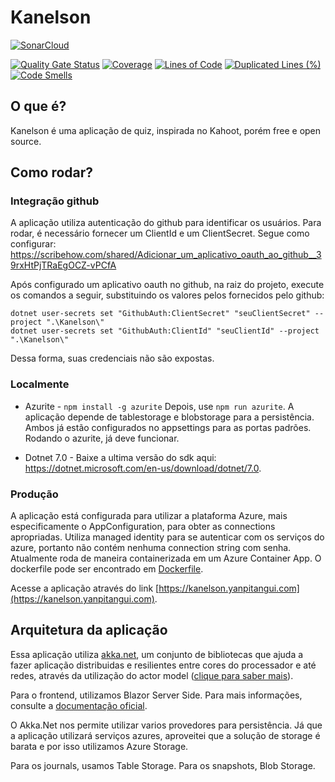 # Kanelson

[![SonarCloud](https://sonarcloud.io/images/project_badges/sonarcloud-white.svg)](https://sonarcloud.io/summary/overall?id=yanpitangui_kanelson)

[![Quality Gate Status](https://sonarcloud.io/api/project_badges/measure?project=yanpitangui_kanelson&metric=alert_status)](https://sonarcloud.io/summary/new_code?id=yanpitangui_kanelson)
[![Coverage](https://sonarcloud.io/api/project_badges/measure?project=yanpitangui_kanelson&metric=coverage)](https://sonarcloud.io/summary/new_code?id=yanpitangui_kanelson)
[![Lines of Code](https://sonarcloud.io/api/project_badges/measure?project=yanpitangui_kanelson&metric=ncloc)](https://sonarcloud.io/summary/new_code?id=yanpitangui_kanelson)
[![Duplicated Lines (%)](https://sonarcloud.io/api/project_badges/measure?project=yanpitangui_kanelson&metric=duplicated_lines_density)](https://sonarcloud.io/summary/new_code?id=yanpitangui_kanelson)
[![Code Smells](https://sonarcloud.io/api/project_badges/measure?project=yanpitangui_kanelson&metric=code_smells)](https://sonarcloud.io/summary/new_code?id=yanpitangui_kanelson)
## O que é?
Kanelson é uma aplicação de quiz, inspirada no Kahoot, porém free e open source.

## Como rodar?
### Integração github
A aplicação utiliza autenticação do github para identificar os usuários. Para rodar, é necessário fornecer um ClientId e um ClientSecret.
Segue como configurar:
https://scribehow.com/shared/Adicionar_um_aplicativo_oauth_ao_github__39rxHtPjTRaEgOCZ-vPCfA

Após configurado um aplicativo oauth no github, na raiz do projeto, execute os comandos a seguir, substituindo os valores pelos fornecidos pelo github:
```
dotnet user-secrets set "GithubAuth:ClientSecret" "seuClientSecret" --project ".\Kanelson\"
dotnet user-secrets set "GithubAuth:ClientId" "seuClientId" --project ".\Kanelson\"
```
Dessa forma, suas credenciais não são expostas.

### Localmente

- Azurite - `npm install -g azurite` Depois, use `npm run azurite`.
A aplicação depende de tablestorage e blobstorage para a persistência. Ambos já estão configurados no appsettings para as portas padrões. Rodando o azurite, já deve funcionar.

- Dotnet 7.0 - Baixe a ultima versão do sdk aqui: https://dotnet.microsoft.com/en-us/download/dotnet/7.0.

### Produção
A aplicação está configurada para utilizar a plataforma Azure, mais especificamente o AppConfiguration, para obter as connections apropriadas.
Utiliza managed identity para se autenticar com os serviços do azure, portanto não contém nenhuma connection string com senha.
Atualmente roda de maneira containerizada em um Azure Container App. O dockerfile pode ser encontrado em [Dockerfile](Dockerfile).

Acesse a aplicação através do link [https://kanelson.yanpitangui.com](https://kanelson.yanpitangui.com).

## Arquitetura da aplicação

Essa aplicação utiliza [akka.net](https://getakka.net/), um conjunto de bibliotecas que ajuda a fazer aplicação distribuidas e resilientes entre cores do processador e até redes,
através da utilização do actor model ([clique para saber mais](https://en.wikipedia.org/wiki/Actor_model#:~:text=The%20actor%20model%20in%20computer%20science%20is%20a,how%20to%20respond%20to%20the%20next%20message%20received)).

Para o frontend, utilizamos Blazor Server Side. Para mais informações, consulte a [documentação oficial](https://learn.microsoft.com/pt-br/aspnet/core/blazor/hosting-models?view=aspnetcore-7.0).

O Akka.Net nos permite utilizar varios provedores para persistência. Já que a aplicação utilizará serviços azures, 
aproveitei que a solução de storage é barata e por isso utilizamos Azure Storage.

Para os journals, usamos Table Storage. Para os snapshots, Blob Storage.










